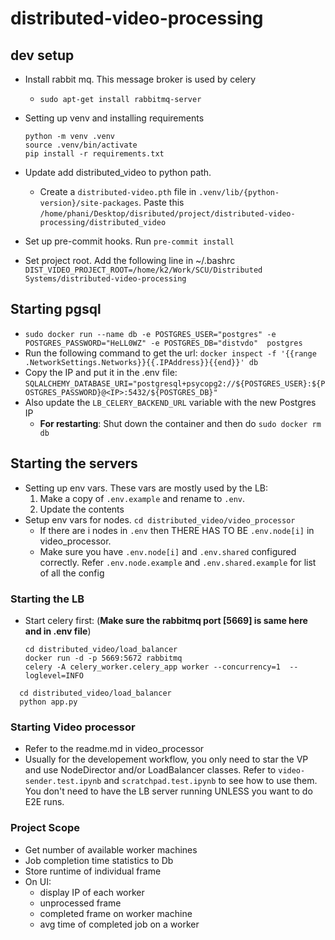 # distributed-video-processing

## dev setup

- Install rabbit mq. This message broker is used by celery
  - `sudo apt-get install rabbitmq-server`
- Setting up venv and installing requirements

   ```shell
   python -m venv .venv
   source .venv/bin/activate
   pip install -r requirements.txt
   ```

- Update add distributed_video to python path.
  - Create a `distributed-video.pth` file in `.venv/lib/{python-version}/site-packages`. Paste this `/home/phani/Desktop/disributed/project/distributed-video-processing/distributed_video`
- Set up pre-commit hooks. Run `pre-commit install`
- Set project root. Add the following line in ~/.bashrc `DIST_VIDEO_PROJECT_ROOT=/home/k2/Work/SCU/Distributed Systems/distributed-video-processing`


## Starting pgsql

- `sudo docker run --name db -e POSTGRES_USER="postgres" -e POSTGRES_PASSWORD="HeLL0WZ" -e POSTGRES_DB="distvdo"  postgres`
- Run the following command to get the url: `docker inspect -f '{{range .NetworkSettings.Networks}}{{.IPAddress}}{{end}}' db`
- Copy the IP and put it in the .env file: `SQLALCHEMY_DATABASE_URI="postgresql+psycopg2://${POSTGRES_USER}:${POSTGRES_PASSWORD}@<IP>:5432/${POSTGRES_DB}"`
- Also update the `LB_CELERY_BACKEND_URL` variable with the new Postgres IP
  - **For restarting**: Shut down the container and then do `sudo docker rm db` 

## Starting the servers

- Setting up env vars. These vars are mostly used by the LB:
   1. Make a copy of `.env.example` and rename to `.env`.
   2. Update the contents
- Setup env vars for nodes. `cd distributed_video/video_processor`
  - If there are i nodes in `.env` then THERE HAS TO BE `.env.node[i]` in video_processor.
  - Make sure you have `.env.node[i]` and `.env.shared` configured correctly. Refer `.env.node.example` and `.env.shared.example` for list of all the config


### Starting the LB

- Start celery first: (**Make sure the rabbitmq port [5669] is same here and in .env file**)

  ```shell
  cd distributed_video/load_balancer
  docker run -d -p 5669:5672 rabbitmq
  celery -A celery_worker.celery_app worker --concurrency=1  --loglevel=INFO
  ```

```shell
  cd distributed_video/load_balancer
  python app.py
```

### Starting Video processor

- Refer to the readme.md in video_processor
- Usually for the developement workflow, you only need to star the VP and use NodeDirector and/or LoadBalancer classes. Refer to `video-sender.test.ipynb` and `scratchpad.test.ipynb` to see how to use them. You don't need to have the LB server running UNLESS you want to do E2E runs.

### Project Scope

- Get number of available worker machines
- Job completion time statistics to Db
- Store runtime of individual frame
- On UI:
  - display IP of each worker
  - unprocessed frame
  - completed frame on worker machine
  - avg time of completed job on a worker
